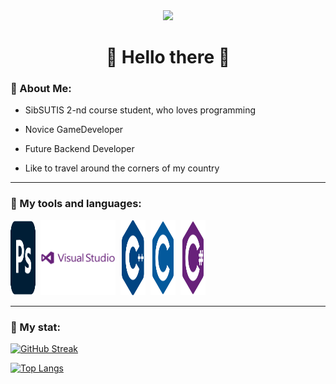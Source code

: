 <div id="header" align="center">
  <img src="https://i.pinimg.com/originals/d5/44/53/d544539ccf38b703d8047943f3b309fe.jpg" width="700"/>
  
  <h1>
    💜 Hello there 💜
  </h1>

</div>

### 💜 About Me:
  
  - SibSUTIS 2-nd course student, who loves programming
  
  - Novice GameDeveloper
  
  - Future Backend Developer
  
  - Like to travel around the corners of my country

---

### 💜 My tools and languages:

  <img src="https://github.com/devicons/devicon/blob/master/icons/photoshop/photoshop-plain.svg" title="Photoshop" alt="Photoshop" width="40" height="120"/>&nbsp;
  <img src="https://github.com/devicons/devicon/blob/master/icons/visualstudio/visualstudio-plain-wordmark.svg" title="Visual Studio" alt="Visual Studio" width="120" height="120"/>&nbsp;
  <img src="https://github.com/devicons/devicon/blob/master/icons/cplusplus/cplusplus-plain.svg" title="C++" alt="C++" width="40" height="120"/>&nbsp;
  <img src="https://github.com/devicons/devicon/blob/master/icons/c/c-plain.svg" title="C" alt="C" width="40" height="120"/>&nbsp;
  <img src="https://github.com/devicons/devicon/blob/master/icons/csharp/csharp-plain.svg" title="Csharp" alt="Csharp" width="40" height="120"/>&nbsp;
  

---
### 💜 My stat:
  [![GitHub Streak](http://github-readme-streak-stats.herokuapp.com?user=Kamysdev&theme=dark&background=000000)](https://git.io/streak-stats)
  
  [![Top Langs](https://github-readme-stats.vercel.app/api/top-langs/?username=Kamysdev&layout=compact&theme=vision-friendly-dark)](https://github.com/anuraghazra/github-readme-stats)
  
